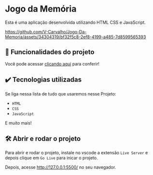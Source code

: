 # Jogo da Memória

Esta é uma aplicação desenvolvida utilizando HTML CSS e JavaScript. 

https://github.com/V-Carvalho/Jogo-Da-Memoria/assets/34304319/bf32f5c8-2ef8-4199-a485-7d8599565393

## 🔨 Funcionalidades do projeto

Você pode acessar <a href="https://memory-game-rick-morty.netlify.app/" target="_blank">clicando aqui</a> para conferir!

## ✔️ Tecnologias utilizadas

Se liga nessa lista de tudo que usaremos nesse Projeto:

- `HTML`
- `CSS`
- `JavaScript`

E muito mais!

## 🛠️ Abrir e rodar o projeto

Para abrir e rodar o projeto, instale no vscode a extensão `Live Server` e depois clique em `Go Live` para inicar o projeto.

Depois, acesse http://127.0.0.1:5500/ no seu navegador.
